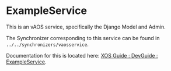 # ExampleService

This is an vAOS service, specifically the Django Model and Admin.

The Synchronizer corresponding to this service can be found in `../../synchronizers/vaosservice`.

Documentation for this is located here: [XOS Guide : DevGuide : ExampleService](http://guide.xosproject.org/devguide/exampleservice/).

